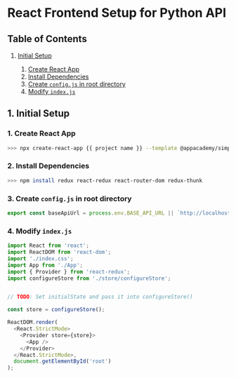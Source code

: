 # **React Frontend Setup for Python API**

## **Table of Contents**

1. [Initial Setup](#1-initial-setup)

    1. [Create React App](#1-create-react-app)
    2. [Install Dependencies](#2-install-dependencies)
    3. [Create `config.js` in root directory](#3-Create-configjs-in-root-directory)
    4. [Modify `index.js`](#4-Modify-indexjs)

## 1. Initial Setup

### 1. Create React App

```bash
>>> npx create-react-app {{ project name }} --template @appacademy/simple
```

### 2. Install Dependencies

```bash
>>> npm install redux react-redux react-router-dom redux-thunk
```

### 3. Create `config.js` in root directory

```js
export const baseApiUrl = process.env.BASE_API_URL || `http://localhost:5000/api`
```

### 4. Modify `index.js`

```js
import React from 'react';
import ReactDOM from 'react-dom';
import './index.css';
import App from './App';
import { Provider } from 'react-redux';
import configureStore from './store/configureStore';


// TODO: Set initialState and pass it into configureStore()

const store = configureStore();

ReactDOM.render(
  <React.StrictMode>
    <Provider store={store}>
      <App />
    </Provider>
  </React.StrictMode>,
  document.getElementById('root')
);
```